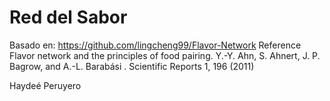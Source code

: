 # Red del Sabor

Basado en: https://github.com/lingcheng99/Flavor-Network
Reference Flavor network and the principles of food pairing. Y.-Y. Ahn, S. Ahnert, J. P. Bagrow, and A.-L. Barabási . Scientific Reports 1, 196 (2011)

Haydeé Peruyero
